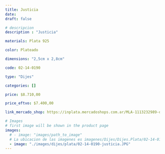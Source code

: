 ```yaml
---
title: Justicia
date: 
draft: false

# descripcion
description : "Justicia"

materials: Plata 925

color: Plateado

dimensions: "2,5cm x 2,8cm"

code: 02-14-0190

type: "Dijes"

categories: []

price: $8.710,00

price_eftvo: $7.400,00

link_mercado_shop: https://inplata.mercadoshops.com.ar/MLA-1113232989-dije-de-plata-justicia-abogado-balanza-_JM

# Images
# first image will be shown in the product page
images:
  # - image: "images/path_to_image"
  # La ubicacion de las imagenes es imagenes/Dijes/Dijes.Plata/02-14-0190-justicia
  - image: "./images/dijes/plata/02-14-0190-justicia.JPG"
---
```

